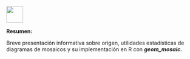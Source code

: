 <img src="https://www.rstudio.com/wp-content/uploads/2014/04/ggplot2.png" width="44" height="44" />





**Resumen:**

Breve presentación informativa sobre origen, utilidades estadísticas de diagramas de mosaicos y su implementación en R con ***geom_mosaic.***
